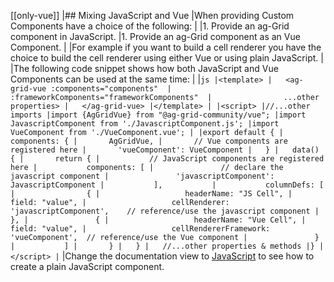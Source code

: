 [[only-vue]]
|## Mixing JavaScript and Vue
|When providing Custom Components have a choice of the following:
|
|1. Provide an ag-Grid component in JavaScript.
|1. Provide an ag-Grid component as an Vue Component.
|
|For example if you want to build a cell renderer you have the choice to build the cell renderer using either Vue or using plain JavaScript.
|
|The following code snippet shows how both JavaScript and Vue Components can be used at the same time:
|
|```js
|<template>
|   <ag-grid-vue :components="components" 
|                :frameworkComponents="frameworkComponents" 
|                ...other properties>
|   </ag-grid-vue>
|</template>
|
|<script>
|//...other imports
|import {AgGridVue} from "@ag-grid-community/vue";
|import JavascriptComponent from './JavascriptComponent.js';
|import VueComponent from './VueComponent.vue';
|
|export default {
|   components: {
|       AgGridVue,
|       // Vue components are registered here
|       'vueComponent': VueComponent
|   }
|   data() {
|       return {
|           // JavaScript components are registered here
|           components: [
|               // declare the javascript component
|               'javascriptComponent': JavascriptComponent
|           ],          
|           columnDefs: [
|                {
|                   headerName: "JS Cell",
|                   field: "value",
|                   cellRenderer: 'javascriptComponent',    // reference/use the javascript component
|               },
|               {
|                   headerName: "Vue Cell",
|                   field: "value",
|                   cellRendererFramework: 'vueComponent',  // reference/use the Vue component
|               }
|           ]
|       }
|   }
|   //...other properties & methods
|}
|</script>
|```
|Change the documentation view to <a href='../../javascript/components/'>JavaScript</a> to see how to create a plain JavaScript component.
